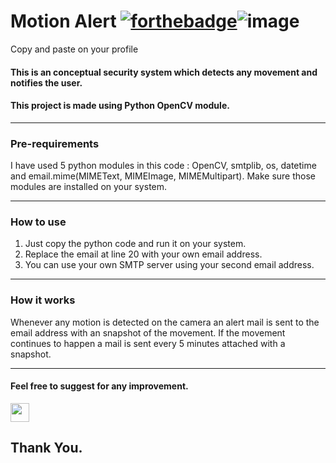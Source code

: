 # Motion Alert [![forthebadge](https://forthebadge.com/images/badges/made-with-python.svg)](https://forthebadge.com)![image](https://img.shields.io/badge/OpenCV-27338e?style=for-the-badge&logo=OpenCV&logoColor=white)
Copy and paste on your profile
#### This is an conceptual security system which detects any movement and notifies the user.
#### This project is made using Python OpenCV module.

---
### Pre-requirements
I have used 5 python modules in this code : OpenCV, smtplib, os, datetime and email.mime(MIMEText, MIMEImage, MIMEMultipart). Make sure those modules are installed on your system.

---
### How to use
 1. Just copy the python code and run it on your system.
 2. Replace the email at line 20 with your own email address.
 3. You can use your own SMTP server using your second email address.
 
---
### How it works
Whenever any motion is detected on the camera an alert mail is sent to the email address with an snapshot of the movement. If the movement continues to happen a mail is sent every 5 minutes attached with a snapshot.

---
#### Feel free to suggest for any improvement. <a href="mailto:sohammaji10@gmail.com" target="_blank" style="text-decoration:none">
  <img height="30" src = "https://img.shields.io/badge/gmail-c14438?&style=for-the-badge&logo=gmail&logoColor=white">
</a>

## Thank You.
